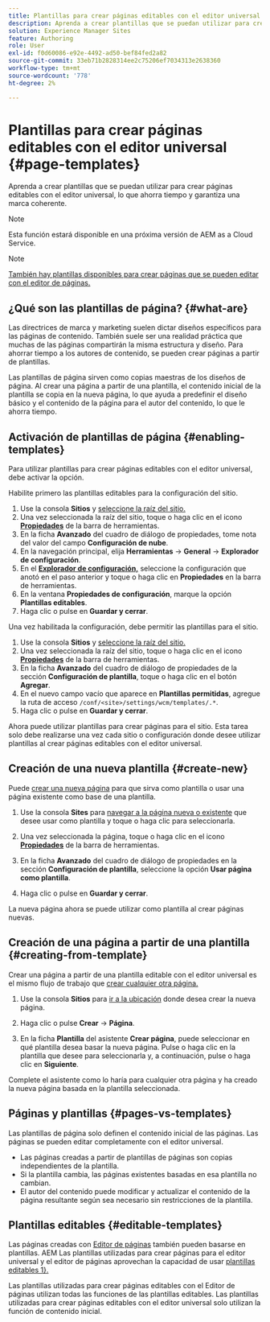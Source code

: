 ```yaml
---
title: Plantillas para crear páginas editables con el editor universal
description: Aprenda a crear plantillas que se puedan utilizar para crear páginas editables con el editor universal, lo que ahorra tiempo y garantiza una marca coherente.
solution: Experience Manager Sites
feature: Authoring
role: User
exl-id: f0d60086-e92e-4492-ad50-bef84fed2a82
source-git-commit: 33eb71b2828314ee2c75206ef7034313e2638360
workflow-type: tm+mt
source-wordcount: '778'
ht-degree: 2%

---
```



# Plantillas para crear páginas editables con el editor universal {#page-templates}

Aprenda a crear plantillas que se puedan utilizar para crear páginas editables con el editor universal, lo que ahorra tiempo y garantiza una marca coherente.

>[!NOTE]
>
>Esta función estará disponible en una próxima versión de AEM as a Cloud Service.

>[!NOTE]
>
>[También hay plantillas disponibles para crear páginas que se pueden editar con el editor de páginas.](/help/sites-cloud/authoring/page-editor/templates.md)

## ¿Qué son las plantillas de página? {#what-are}

Las directrices de marca y marketing suelen dictar diseños específicos para las páginas de contenido. También suele ser una realidad práctica que muchas de las páginas compartirán la misma estructura y diseño. Para ahorrar tiempo a los autores de contenido, se pueden crear páginas a partir de plantillas.

Las plantillas de página sirven como copias maestras de los diseños de página. Al crear una página a partir de una plantilla, el contenido inicial de la plantilla se copia en la nueva página, lo que ayuda a predefinir el diseño básico y el contenido de la página para el autor del contenido, lo que le ahorra tiempo.

## Activación de plantillas de página {#enabling-templates}

Para utilizar plantillas para crear páginas editables con el editor universal, debe activar la opción.

Habilite primero las plantillas editables para la configuración del sitio.

1. Use la consola **Sitios** y [seleccione la raíz del sitio.](/help/sites-cloud/authoring/sites-console/introduction.md#selecting-resources)
1. Una vez seleccionada la raíz del sitio, toque o haga clic en el icono [**Propiedades**](/help/sites-cloud/authoring/sites-console/page-properties.md) de la barra de herramientas.
1. En la ficha **Avanzado** del cuadro de diálogo de propiedades, tome nota del valor del campo **Configuración de nube**.
1. En la navegación principal, elija **Herramientas** -> **General** -> **Explorador de configuración**.
1. En el **[Explorador de configuración,](/help/implementing/developing/introduction/configurations.md)** seleccione la configuración que anotó en el paso anterior y toque o haga clic en **Propiedades** en la barra de herramientas.
1. En la ventana **Propiedades de configuración**, marque la opción **Plantillas editables**.
1. Haga clic o pulse en **Guardar y cerrar**.

Una vez habilitada la configuración, debe permitir las plantillas para el sitio.

1. Use la consola **Sitios** y [seleccione la raíz del sitio.](/help/sites-cloud/authoring/sites-console/introduction.md#selecting-resources)
1. Una vez seleccionada la raíz del sitio, toque o haga clic en el icono [**Propiedades**](/help/sites-cloud/authoring/sites-console/page-properties.md) de la barra de herramientas.
1. En la ficha **Avanzado** del cuadro de diálogo de propiedades de la sección **Configuración de plantilla**, toque o haga clic en el botón **Agregar**.
1. En el nuevo campo vacío que aparece en **Plantillas permitidas**, agregue la ruta de acceso `/conf/<site>/settings/wcm/templates/.*`.
1. Haga clic o pulse en **Guardar y cerrar**.

Ahora puede utilizar plantillas para crear páginas para el sitio. Esta tarea solo debe realizarse una vez cada sitio o configuración donde desee utilizar plantillas al crear páginas editables con el editor universal.

## Creación de una nueva plantilla {#create-new}

Puede [crear una nueva página](/help/sites-cloud/authoring/sites-console/creating-pages.md) para que sirva como plantilla o usar una página existente como base de una plantilla.

1. Use la consola **Sites** para [navegar a la página nueva o existente](/help/sites-cloud/authoring/sites-console/introduction.md#selecting-resources) que desee usar como plantilla y toque o haga clic para seleccionarla.

1. Una vez seleccionada la página, toque o haga clic en el icono [**Propiedades**](/help/sites-cloud/authoring/sites-console/page-properties.md) de la barra de herramientas.

1. En la ficha **Avanzado** del cuadro de diálogo de propiedades en la sección **Configuración de plantilla**, seleccione la opción **Usar página como plantilla**.

1. Haga clic o pulse en **Guardar y cerrar**.

La nueva página ahora se puede utilizar como plantilla al crear páginas nuevas.

## Creación de una página a partir de una plantilla {#creating-from-template}

Crear una página a partir de una plantilla editable con el editor universal es el mismo flujo de trabajo que [crear cualquier otra página.](/help/sites-cloud/authoring/sites-console/creating-pages.md)

1. Use la consola **Sitios** para [ir a la ubicación](/help/sites-cloud/authoring/sites-console/introduction.md#selecting-resources) donde desea crear la nueva página.

1. Haga clic o pulse **Crear** -> **Página**.

1. En la ficha **Plantilla** del asistente **Crear página**, puede seleccionar en qué plantilla desea basar la nueva página. Pulse o haga clic en la plantilla que desee para seleccionarla y, a continuación, pulse o haga clic en **Siguiente**.

Complete el asistente como lo haría para cualquier otra página y ha creado la nueva página basada en la plantilla seleccionada.

## Páginas y plantillas {#pages-vs-templates}

Las plantillas de página solo definen el contenido inicial de las páginas. Las páginas se pueden editar completamente con el editor universal.

* Las páginas creadas a partir de plantillas de páginas son copias independientes de la plantilla.
* Si la plantilla cambia, las páginas existentes basadas en esa plantilla no cambian.
* El autor del contenido puede modificar y actualizar el contenido de la página resultante según sea necesario sin restricciones de la plantilla.

## Plantillas editables {#editable-templates}

Las páginas creadas con [Editor de páginas](/help/sites-cloud/authoring/page-editor/introduction.md) también pueden basarse en plantillas. AEM Las plantillas utilizadas para crear páginas para el editor universal y el editor de páginas aprovechan la capacidad de usar [plantillas editables 1}.](/help/implementing/developing/components/templates.md)

Las plantillas utilizadas para crear páginas editables con el Editor de páginas utilizan todas las funciones de las plantillas editables. Las plantillas utilizadas para crear páginas editables con el editor universal solo utilizan la función de contenido inicial.
